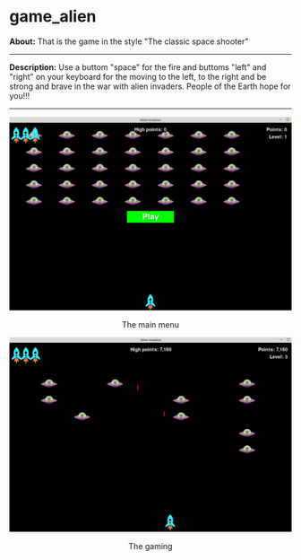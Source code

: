 # game_alien

**About:** That is the game in the style "The classic space shooter"

<hr>

**Description:** Use a buttom "space" for the fire and buttoms "left" and "right" on your keyboard for the moving to the left, to the right and be strong and brave in the war with alien invaders. People of the Earth hope for you!!!

<hr>

<p align="center">
  <img src="screenshots/main_menu.png"/>
<p align="center">The main menu<p align="center">
</p>

<p align="center">
  <img src="screenshots/process_game.png"/>
<p align="center">The gaming<p align="center">
</p>
